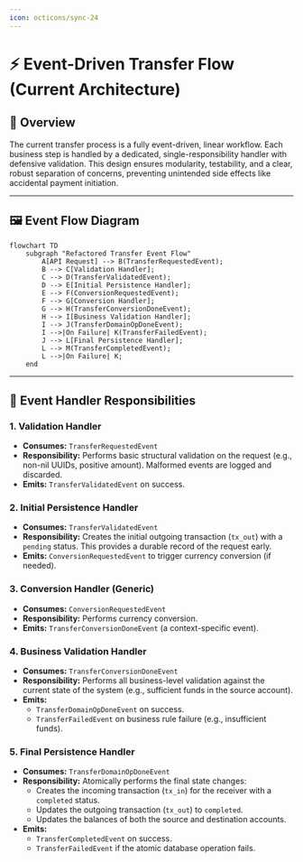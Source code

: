 ```yaml
---
icon: octicons/sync-24
---
```

# ⚡ Event-Driven Transfer Flow (Current Architecture)

## 🏁 Overview

The current transfer process is a fully event-driven, linear workflow. Each business step is handled by a dedicated, single-responsibility handler with defensive validation. This design ensures modularity, testability, and a clear, robust separation of concerns, preventing unintended side effects like accidental payment initiation.

---

## 🖼️ Event Flow Diagram

```mermaid
flowchart TD
    subgraph "Refactored Transfer Event Flow"
        A[API Request] --> B(TransferRequestedEvent);
        B --> C[Validation Handler];
        C --> D(TransferValidatedEvent);
        D --> E[Initial Persistence Handler];
        E --> F(ConversionRequestedEvent);
        F --> G[Conversion Handler];
        G --> H(TransferConversionDoneEvent);
        H --> I[Business Validation Handler];
        I --> J(TransferDomainOpDoneEvent);
        I -->|On Failure| K(TransferFailedEvent);
        J --> L[Final Persistence Handler];
        L --> M(TransferCompletedEvent);
        L -->|On Failure| K;
    end
```

---

## 🧩 Event Handler Responsibilities

### 1. **Validation Handler**

- **Consumes:** `TransferRequestedEvent`
- **Responsibility:** Performs basic structural validation on the request (e.g., non-nil UUIDs, positive amount). Malformed events are logged and discarded.
- **Emits:** `TransferValidatedEvent` on success.

### 2. **Initial Persistence Handler**

- **Consumes:** `TransferValidatedEvent`
- **Responsibility:** Creates the initial outgoing transaction (`tx_out`) with a `pending` status. This provides a durable record of the request early.
- **Emits:** `ConversionRequestedEvent` to trigger currency conversion (if needed).

### 3. **Conversion Handler (Generic)**

- **Consumes:** `ConversionRequestedEvent`
- **Responsibility:** Performs currency conversion.
- **Emits:** `TransferConversionDoneEvent` (a context-specific event).

### 4. **Business Validation Handler**

- **Consumes:** `TransferConversionDoneEvent`
- **Responsibility:** Performs all business-level validation against the current state of the system (e.g., sufficient funds in the source account).
- **Emits:**
  - `TransferDomainOpDoneEvent` on success.
  - `TransferFailedEvent` on business rule failure (e.g., insufficient funds).

### 5. **Final Persistence Handler**

- **Consumes:** `TransferDomainOpDoneEvent`
- **Responsibility:** Atomically performs the final state changes:
  - Creates the incoming transaction (`tx_in`) for the receiver with a `completed` status.
  - Updates the outgoing transaction (`tx_out`) to `completed`.
  - Updates the balances of both the source and destination accounts.
- **Emits:**
  - `TransferCompletedEvent` on success.
  - `TransferFailedEvent` if the atomic database operation fails.
